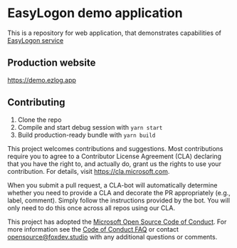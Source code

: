 # EasyLogon demo application
This is a repository for web application, that demonstrates capabilities of [EasyLogon service](https://easylogon.foxdev.studio)

## Production website
https://demo.ezlog.app

## Contributing
1. Clone the repo
2. Compile and start debug session with `yarn start`
3. Build production-ready bundle with `yarn build`

This project welcomes contributions and suggestions. Most contributions require you to agree to a
Contributor License Agreement (CLA) declaring that you have the right to, and actually do, grant us
the rights to use your contribution. For details, visit https://cla.microsoft.com.

When you submit a pull request, a CLA-bot will automatically determine whether you need to provide
a CLA and decorate the PR appropriately (e.g., label, comment). Simply follow the instructions
provided by the bot. You will only need to do this once across all repos using our CLA.

This project has adopted the [Microsoft Open Source Code of Conduct](https://opensource.microsoft.com/codeofconduct/).
For more information see the [Code of Conduct FAQ](https://opensource.microsoft.com/codeofconduct/faq/) or
contact [opensource@foxdev.studio](mailto:opensource@foxdev.studio) with any additional questions or comments.
